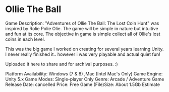 # Ollie The Ball

Game Description: "Adventures of Ollie The Ball: The Lost Coin Hunt" was inspired by Rolie Polie Olie. The game will be simple in nature but intuitive and fun at its core. The objective in game is simple collect all of Ollie's lost coins in each level.

This was the big game I worked on creating for several years learning Unity. I never really finished it.. however i was very playable and actual quiet fun!

Uploaded it here to share and for archival purposes.  :) 

Platform Availability: Windows (7 & 8) ,Mac (Intel Mac's Only)
Game Engine: Unity 5.x
Game Modes: Single-player Only
Genre: Arcade / Adventure
Game Release Date: cancelled
Price: Free
Game (File)Size: About 1.5Gb Estimate
